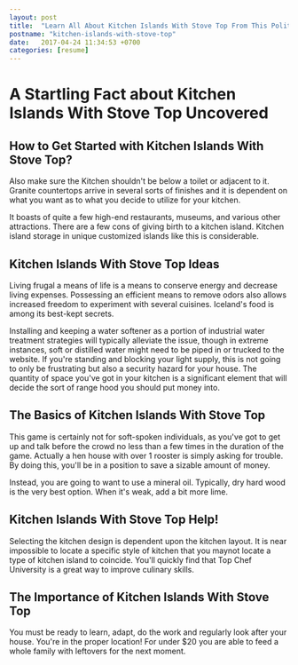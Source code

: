 ```yaml
---
layout: post
title:  "Learn All About Kitchen Islands With Stove Top From This Politician"
postname: "kitchen-islands-with-stove-top"
date:   2017-04-24 11:34:53 +0700
categories: [resume]
---
```

 A Startling Fact about Kitchen Islands With Stove Top Uncovered 
=================================================================

 How to Get Started with Kitchen Islands With Stove Top? 
---------------------------------------------------------

Also make sure the Kitchen shouldn't be below a toilet or adjacent to it. Granite countertops arrive in several sorts of finishes and it is dependent on what you want as to what you decide to utilize for your kitchen.

It boasts of quite a few high-end restaurants, museums, and various other attractions. There are a few cons of giving birth to a kitchen island. Kitchen island storage in unique customized islands like this is considerable.

Kitchen Islands With Stove Top Ideas 
-------------------------------------

Living frugal a means of life is a means to conserve energy and decrease living expenses. Possessing an efficient means to remove odors also allows increased freedom to experiment with several cuisines. Iceland's food is among its best-kept secrets.

Installing and keeping a water softener as a portion of industrial water treatment strategies will typically alleviate the issue, though in extreme instances, soft or distilled water might need to be piped in or trucked to the website. If you're standing and blocking your light supply, this is not going to only be frustrating but also a security hazard for your house. The quantity of space you've got in your kitchen is a significant element that will decide the sort of range hood you should put money into.

 The Basics of Kitchen Islands With Stove Top 
----------------------------------------------

This game is certainly not for soft-spoken individuals, as you've got to get up and talk before the crowd no less than a few times in the duration of the game. Actually a hen house with over 1 rooster is simply asking for trouble. By doing this, you'll be in a position to save a sizable amount of money.

Instead, you are going to want to use a mineral oil. Typically, dry hard wood is the very best option. When it's weak, add a bit more lime.

 Kitchen Islands With Stove Top Help! 
--------------------------------------

Selecting the kitchen design is dependent upon the kitchen layout. It is near impossible to locate a specific style of kitchen that you maynot locate a type of kitchen island to coincide. You'll quickly find that Top Chef University is a great way to improve culinary skills.

 The Importance of Kitchen Islands With Stove Top 
--------------------------------------------------

You must be ready to learn, adapt, do the work and regularly look after your house. You're in the proper location! For under $20 you are able to feed a whole family with leftovers for the next moment.
